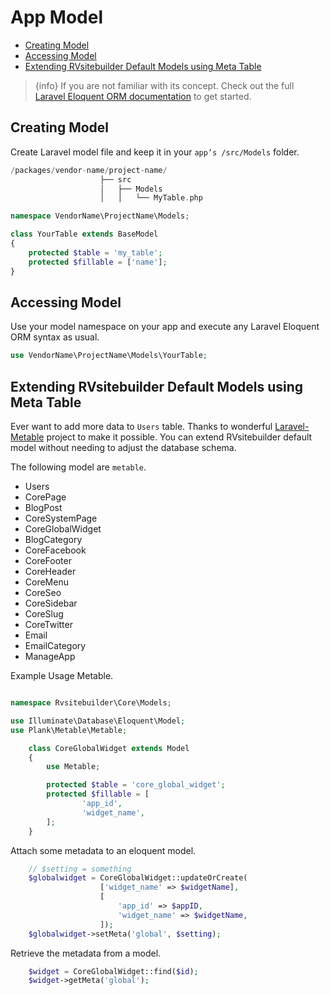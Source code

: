 # App Model

- [Creating Model](#creating-model)
- [Accessing Model](#accessing-model)
- [Extending RVsitebuilder Default Models using Meta Table](#extending-rvsitebuilder-default-models-using-meta-table)

> {info} If you are not familiar with its concept. Check out the full [Laravel Eloquent ORM documentation](https://laravel.com/docs/5.8/eloquent) to get started.

## Creating Model

Create Laravel model file and keep it in your `app’s /src/Models` folder.

```php
/packages/vendor-name/project-name/
                    ├── src
                    │   ├── Models
                    │   │   └── MyTable.php
```

```php
namespace VendorName\ProjectName\Models;

class YourTable extends BaseModel
{
    protected $table = 'my_table';
    protected $fillable = ['name'];
}

```

## Accessing Model

Use your model namespace on your app and execute any Laravel Eloquent ORM syntax as usual.

```php
use VendorName\ProjectName\Models\YourTable;

```

## Extending RVsitebuilder Default Models using Meta Table

Ever want to add more data to `Users` table. Thanks to wonderful [Laravel-Metable](https://github.com/plank/laravel-metable) project to make it possible. You can extend RVsitebuilder default model without needing to adjust the database schema.

The following model are `metable`.

- Users
- CorePage
- BlogPost
- CoreSystemPage
- CoreGlobalWidget
- BlogCategory
- CoreFacebook
- CoreFooter
- CoreHeader
- CoreMenu
- CoreSeo
- CoreSidebar
- CoreSlug
- CoreTwitter
- Email
- EmailCategory
- ManageApp

Example Usage Metable.

```php

namespace Rvsitebuilder\Core\Models;

use Illuminate\Database\Eloquent\Model;
use Plank\Metable\Metable;

    class CoreGlobalWidget extends Model
    {
        use Metable;

        protected $table = 'core_global_widget';
        protected $fillable = [
                'app_id',
                'widget_name',
        ];
    }

```

Attach some metadata to an eloquent model.

```php
    // $setting = something
    $globalwidget = CoreGlobalWidget::updateOrCreate(
                    ['widget_name' => $widgetName],
                    [
                        'app_id' => $appID,
                        'widget_name' => $widgetName,
                    ]);
    $globalwidget->setMeta('global', $setting);

```

Retrieve the metadata from a model.

```php
    $widget = CoreGlobalWidget::find($id);
    $widget->getMeta('global');
```
